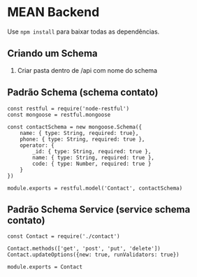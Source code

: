 # MEAN Backend

Use `npm install` para baixar todas as dependências.


## Criando um Schema
1. Criar pasta dentro de /api com nome do schema 

## Padrão Schema (schema contato)
```
const restful = require('node-restful')
const mongoose = restful.mongoose

const contactSchema = new mongoose.Schema({
    name: { type: String, required: true},
    phone: { type: String, required: true },
    operator: {
        _id: { type: String, required: true },
        name: { type: String, required: true },
        code: { type: Number, required: true }
    }
})

module.exports = restful.model('Contact', contactSchema)
```

## Padrão Schema Service (service schema contato)
```
const Contact = require('./contact')

Contact.methods(['get', 'post', 'put', 'delete'])
Contact.updateOptions({new: true, runValidators: true})

module.exports = Contact
```